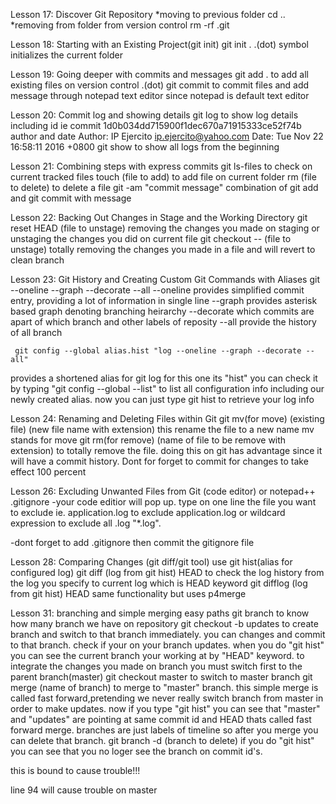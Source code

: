 Lesson 17: Discover Git Repository
*moving to previous folder
	cd ..
*removing from folder from version control
	rm -rf .git
	
Lesson 18: Starting with an Existing Project(git init)
	git init .
.(dot) symbol initializes the current folder

Lesson 19: Going deeper with commits and messages
	git add .
to add all existing files on version control .(dot)
	git commit
to commit files and add message through notepad text editor since notepad is default text editor

Lesson 20: Commit log and showing details
	git log
to show log details including id 
	ie commit 1d0b034dd715900f1dec670a71915333ce52f74b
author and date
Author: IP Ejercito <ip.ejercito@yahoo.com>
Date:   Tue Nov 22 16:58:11 2016 +0800
	git show
to show all logs from the beginning

Lesson 21: Combining steps with express commits
	git ls-files
to check on current tracked files
	touch (file to add)
to add file on current folder
	rm (file to delete)
to delete a file
	git -am "commit message"
combination of git add and git commit with message

Lesson 22: Backing Out Changes in Stage and the Working Directory
	git reset HEAD (file to unstage)
removing the changes you made on staging or unstaging the changes you did on current file
	git checkout -- (file to unstage)
totally removing the changes you made in a file and will revert to clean branch

Lesson 23: Git History and Creating Custom Git Commands with Aliases
	git --oneline --graph --decorate --all
--oneline
	provides simplified commit entry, providing a lot of information in single line
--graph
	provides asterisk based graph denoting branching heirarchy
--decorate
	which commits are apart of which branch and other labels of reposity
--all
	provide the history of all branch
	
	 git config --global alias.hist "log --oneline --graph --decorate --all"
provides a shortened alias for git log for this one its "hist"
you can check it by typing "git config --global --list" to list all configuration info including our newly created alias. now you can just type git hist to retrieve your log info

Lesson 24: Renaming and Deleting Files within Git
	git mv(for move) (existing file) (new file name with extension)
this rename the file to a new name mv stands for move
	git rm(for remove) (name of file to be remove with extension)
to totally remove the file. doing this on git has advantage since it will have a commit history.
Dont for forget to commit for changes to take effect 100 percent

Lesson 26: Excluding Unwanted Files from Git
	(code editor) or notepad++ .gitignore
-your code editior will pop up. type on one line the file you want to exclude ie. application.log to exclude application.log or wildcard expression to exclude all .log "*.log".

-dont forget to add .gitignore then commit the gitignore file

Lesson 28: Comparing Changes (git diff/git tool)
use git hist(alias for configured log)
	git diff (log from git hist) HEAD
to check the log history from the log you specify to current log which is HEAD keyword
	git difflog (log from git hist) HEAD
same functionality but uses p4merge

Lesson 31: branching and simple merging easy paths
	git branch
to know how many branch we have on repository
	git checkout -b updates
to create branch and switch to that branch immediately. you can changes and commit to that branch. check if your on your branch updates. when you do "git hist" you can see the current branch your working at by "HEAD" keyword. to integrate the changes you made on branch you must switch first to the parent branch(master)
	git checkout master
to switch to master branch
	git merge (name of branch) 
to merge to "master" branch. this simple merge is called fast forward,pretending we never really switch branch from master in order to make updates. now if you type "git hist" you can see that "master" and "updates" are pointing at same commit id and HEAD thats called fast forward merge.
branches are just labels of timeline so after you merge you can delete that branch.
	git branch -d (branch to delete)
if you do "git hist" you can see that you no loger see the branch on commit id's.

this is bound to cause trouble!!!


line 94 will cause trouble on master